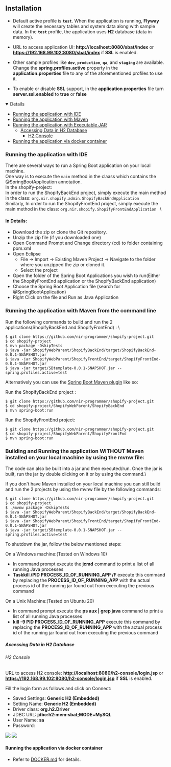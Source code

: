 ## Installation

*	Default active profile is **`test`**. When the application is running, **Flyway** will create the necessary tables and system data along with sample data. In the **`test`** profile, the application uses **H2** database (data in memory).

* 	URL to access application UI: **http://localhost:8080/sbat/index** or **https://192.168.99.102:8080/sbat/index** if **SSL** is enabled.

* 	Other sample profiles like **`dev`**, **`production`**, **`qa`**, and  **`staging`** are available. Change the **spring.profiles.active** property in the **application.properties** file to any of the aforementioned profiles to use it.

*	To enable or disable **SSL** support, in the **application properties** file turn **server.ssl.enabled** to **true** or **false**

<details open="open">
	<ul>
		<li><a href="#running-the-application-with-ide">Running the application with IDE</a></li>
		<li><a href="#running-the-application-with-maven">Running the application with Maven</a></li>
		<li>
			<a href="#running-the-application-with-executable-jar">Running the application with Executable JAR</a>
			<ul>
				<li>
					<a href="#accessing-data-in-h2-database">Accessing Data in H2 Database</a>
					<ul>
						<li><a href="#h2-console">H2 Console</a></li>
					</ul>
				</li>
			</ul>
		</li>
		<li><a href="#running-the-application-via-docker-container">Running the application via docker container</a></li>
	</ul>
</details>

### Running the application with IDE

There are several ways to run a Spring Boot application on your local machine.\
One way is to execute the `main` method in the claass which contains the @SpringBootApplication annotation.\
In the shopify-project:\
In order to run the ShopifyBackEnd project, simply execute the main method in the class: `org.nir.shopify.admin.ShopifyBackEndApplication ` \
Similarly, In order to run the ShopifyFrontEnd project, simply execute the main method in the class: `org.nir.shopify.ShopifyFrontEndApplication ` \



#### In Details: 
* 	Download the zip or clone the Git repository.
* 	Unzip the zip file (if you downloaded one)
* 	Open Command Prompt and Change directory (cd) to folder containing pom.xml
* 	Open Eclipse
	* File -> Import -> Existing Maven Project -> Navigate to the folder where you unzipped the zip or cloned it.
	* Select the project
* 	Open the folder of the Spring Boot Applications you wish to run(Either the ShopifyFrontEnd application or the ShopifyBackEnd application)
* Choose the Spring Boot Application file (search for @SpringBootApplication) 
* 	Right Click on the file and Run as Java Application

### Running the application with Maven from the command line

Run the following commands to build and run the 2 applications(ShopifyBackEnd and ShopifyFrontEnd) : \

 ```shell
$ git clone https://github.com/nir-programmer/shopify-project.git
$ cd shopify-project
$ mvn package -DskipTests
$ java -jar ShopifyWebParent/ShopifyBackEnd/target/ShopifyBackEnd-0.0.1-SNAPSHOT.jar
$ java -jar ShopifyWebParent/ShopifyFrontEnd/target/ShopifyFrontEnd-0.0.1-SNAPSHOT.jar
$ java -jar target/SBtemplate-0.0.1-SNAPSHOT.jar --spring.profiles.active=test
```

Alternatively you can use the [Spring Boot Maven plugin](https://docs.spring.io/spring-boot/docs/current/reference/html/build-tool-plugins-maven-plugin.html) like so:


Run the ShopifyBackEnd project :

```shell
$ git clone https://github.com/nir-programmer/shopify-project.git
$ cd shopify-project/ShopifyWebParent/ShopifyBackEnd
$ mvn spring-boot:run
```

Run the ShopifyFrontEnd project: 

```shell
$ git clone https://github.com/nir-programmer/shopify-project.git
$ cd shopify-project/ShopifyWebParent/ShopifyFrontEnd
$ mvn spring-boot:run
```


### Building and Running the application WITHOUT Maven installed on your local machine by using the mvnw file: 

The code can also be built into a jar and then executed/run. Once the jar is built, run the jar by double clicking on it or by using the command.\

If you don't have Maven installed on your local machine you can still build and run the 2 projects by using the mvnw file by the following commands: 

```shell
$ git clone https://github.com/nir-programmer/shopify-project.git
$ cd shopify-project
$ ./mvnw package -DskipTests
$ java -jar ShopifyWebParent/ShopifyBackEnd/target/ShopifyBackEnd-0.0.1-SNAPSHOT.jar
$ java -jar ShopifyWebParent/ShopifyFrontEnd/target/ShopifyFrontEnd-0.0.1-SNAPSHOT.jar
$ java -jar target/SBtemplate-0.0.1-SNAPSHOT.jar --spring.profiles.active=test
```



To shutdown the jar, follow the below mentioned steps:

On a Windows machine:(Tested on Windows 10)

*	In command prompt execute the **jcmd** command to print a list of all running Java processes
*	**Taskkill /PID PROCESS_ID_OF_RUNNING_APP /F** execute this command by replacing the **PROCESS_ID_OF_RUNNING_APP** with the actual process id of the running jar found out from executing the previous command

On a Unix Machine:(Tested on Ubuntu 20)

*	In command prompt execute the **ps aux | grep java** command to print a list of all running Java processes
*	**kill -9 PID PROCESS_ID_OF_RUNNING_APP** execute this command by replacing the **PROCESS_ID_OF_RUNNING_APP** with the actual process id of the running jar found out from executing the previous command




##### Accessing Data in H2 Database

###### H2 Console

URL to access H2 console: **http://localhost:8080/h2-console/login.jsp** or **https://192.168.99.102:8080/h2-console/login.jsp** if **SSL** is enabled.

Fill the login form as follows and click on Connect:

* 	Saved Settings: **Generic H2 (Embedded)**
* 	Setting Name: **Generic H2 (Embedded)**
* 	Driver class: **org.h2.Driver**
* 	JDBC URL: **jdbc:h2:mem:sbat;MODE=MySQL**
* 	User Name: **sa**
* 	Password:

<img src="images\h2db\h2-console-login.PNG"/>

<img src="images\h2db\h2-console-main-view.PNG"/>

#### Running the application via docker container

* 	Refer to [DOCKER.md](./DOCKER.md) for details.
